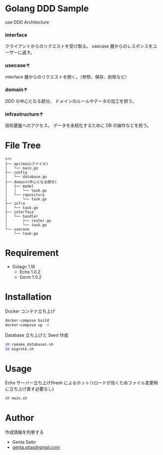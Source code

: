 # Golang DDD Sample

use DDD Architecture

### interface

クライアントからのリクエストを受け取る。
usecase 層からのレスポンスをユーザーに返す。

### usecase↑

interface 層からのリクエストを捌く。（参照、保存、削除など）

### domain↑

DDD の中心となる部分。
ドメインのルールやデータの加工を担う。

### infrastructure↑

技術基盤へのアクセス。
データを永続化するために DB の操作などを担う。

# File Tree

```
src
├── api(mainファイル)
│   └── main.go
├── config
│   └── database.go
├── domain(中心となる部分)
│   ├── model
│   │   └── task.go
│   └── repository
│       └── task.go
├── infra
│   └── task.go
├── interface
│   └── handler
│       ├── router.go
│       └── task.go
└── usecase
    └── task.go
```

# Requirement

- Golagn 1.16
  - Echo 1.0.2
  - Gorm 1.0.2

# Installation

Docker コンテナ立ち上げ

```bash
docker-compose build
docker-compose up -d
```

Database 立ち上げと Seed 作成

```bash
sh remake_databases.sh
sh migrate.sh
```

# Usage

Echo サーバー立ち上げ(fresh によるホットリロードが効くためファイル変更時に立ち上げ直す必要なし)

```bash
sh main.sh
```

# Author

作成情報を列挙する

- Genta Saito
- genta.otias@gmail.com
